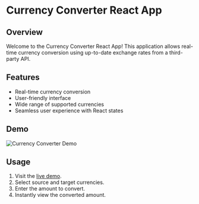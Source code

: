 # Currency Converter React App

## Overview

Welcome to the Currency Converter React App! This application allows real-time currency conversion using up-to-date exchange rates from a third-party API.

## Features

- Real-time currency conversion
- User-friendly interface
- Wide range of supported currencies
- Seamless user experience with React states

## Demo

![Currency Converter Demo](https://curconv-nikp.netlify.app/)

## Usage

1. Visit the [live demo](https://curconv-nikp.netlify.app/).
2. Select source and target currencies.
3. Enter the amount to convert.
4. Instantly view the converted amount.
